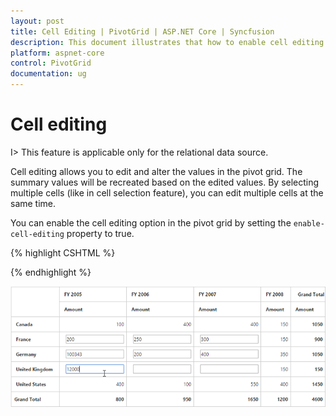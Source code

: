 ```yaml
---
layout: post
title: Cell Editing | PivotGrid | ASP.NET Core | Syncfusion
description: This document illustrates that how to enable cell editing feature through API in ASP.NET Core PivotGrid control
platform: aspnet-core
control: PivotGrid
documentation: ug
---
```


# Cell editing

I> This feature is applicable only for the relational data source.

Cell editing allows you to edit and alter the values in the pivot grid. The summary values will be recreated based on the edited values. By selecting multiple cells (like in cell selection feature), you can edit multiple cells at the same time.

You can enable the cell editing option in the pivot grid by setting the `enable-cell-editing` property to true.

{% highlight CSHTML %}

<ej-pivot-grid id="PivotGrid1" enable-cell-editing="true"></ej-pivot-grid>

{% endhighlight %}

![Cell editing in ASP NET Core pivot grid control](Cell-Editing_images/celleditingclient.png)


